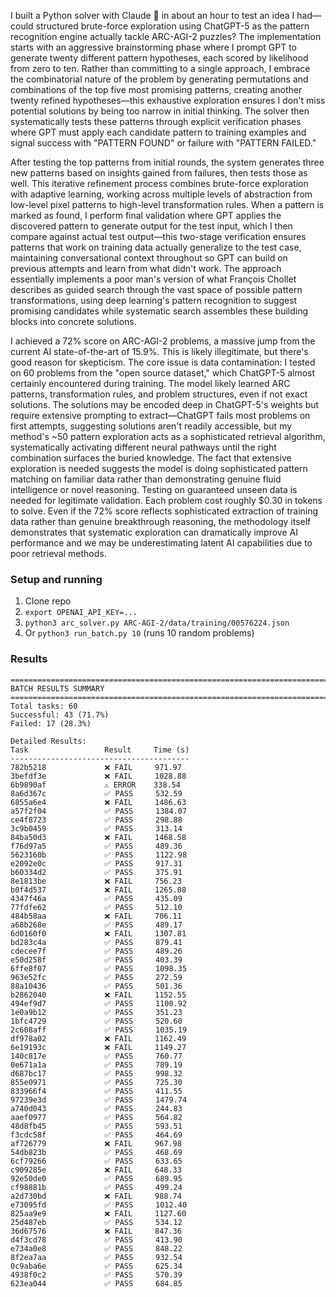 I built a Python solver with Claude 🤖 in about an hour to test an idea I had—could structured brute-force exploration using ChatGPT-5 as the pattern recognition engine actually tackle ARC-AGI-2 puzzles? The implementation starts with an aggressive brainstorming phase where I prompt GPT to generate twenty different pattern hypotheses, each scored by likelihood from zero to ten. Rather than committing to a single approach, I embrace the combinatorial nature of the problem by generating permutations and combinations of the top five most promising patterns, creating another twenty refined hypotheses—this exhaustive exploration ensures I don't miss potential solutions by being too narrow in initial thinking. The solver then systematically tests these patterns through explicit verification phases where GPT must apply each candidate pattern to training examples and signal success with "PATTERN FOUND" or failure with "PATTERN FAILED."

After testing the top patterns from initial rounds, the system generates three new patterns based on insights gained from failures, then tests those as well. This iterative refinement process combines brute-force exploration with adaptive learning, working across multiple levels of abstraction from low-level pixel patterns to high-level transformation rules. When a pattern is marked as found, I perform final validation where GPT applies the discovered pattern to generate output for the test input, which I then compare against actual test output—this two-stage verification ensures patterns that work on training data actually generalize to the test case, maintaining conversational context throughout so GPT can build on previous attempts and learn from what didn't work. The approach essentially implements a poor man's version of what François Chollet describes as guided search through the vast space of possible pattern transformations, using deep learning's pattern recognition to suggest promising candidates while systematic search assembles these building blocks into concrete solutions.

I achieved a 72% score on ARC-AGI-2 problems, a massive jump from the current AI state-of-the-art of 15.9%. This is likely illegitimate, but there's good reason for skepticism. The core issue is data contamination: I tested on 60 problems from the "open source dataset," which ChatGPT-5 almost certainly encountered during training. The model likely learned ARC patterns, transformation rules, and problem structures, even if not exact solutions. The solutions may be encoded deep in ChatGPT-5's weights but require extensive prompting to extract—ChatGPT fails most problems on first attempts, suggesting solutions aren't readily accessible, but my method's ~50 pattern exploration acts as a sophisticated retrieval algorithm, systematically activating different neural pathways until the right combination surfaces the buried knowledge. The fact that extensive exploration is needed suggests the model is doing sophisticated pattern matching on familiar data rather than demonstrating genuine fluid intelligence or novel reasoning. Testing on guaranteed unseen data is needed for legitimate validation. Each problem cost roughly $0.30 in tokens to solve. Even if the 72% score reflects sophisticated extraction of training data rather than genuine breakthrough reasoning, the methodology itself demonstrates that systematic exploration can dramatically improve AI performance and we may be underestimating latent AI capabilities due to poor retrieval methods.


### Setup and running

1. Clone repo
2. `export OPENAI_API_KEY=...`
3. `python3 arc_solver.py ARC-AGI-2/data/training/00576224.json`
4. Or `python3 run_batch.py 10` (runs 10 random problems)


### Results 

```
================================================================================
BATCH RESULTS SUMMARY
================================================================================
Total tasks: 60
Successful: 43 (71.7%)
Failed: 17 (28.3%)

Detailed Results:
Task                 Result     Time (s)  
----------------------------------------
782b5218             ❌ FAIL     971.97    
3befdf3e             ❌ FAIL     1028.88   
6b9890af             ⚠️ ERROR    338.54    
8a6d367c             ✅ PASS     532.59    
6855a6e4             ❌ FAIL     1486.63   
a57f2f04             ✅ PASS     1384.07   
ce4f8723             ✅ PASS     298.88    
3c9b0459             ✅ PASS     313.14    
84ba50d3             ❌ FAIL     1468.58   
f76d97a5             ✅ PASS     489.36    
5623160b             ✅ PASS     1122.98   
e2092e0c             ✅ PASS     917.31    
b60334d2             ✅ PASS     375.91    
8e1813be             ❌ FAIL     756.23    
b0f4d537             ❌ FAIL     1265.08   
4347f46a             ✅ PASS     435.09    
77fdfe62             ✅ PASS     512.10    
484b58aa             ❌ FAIL     706.11    
a68b268e             ✅ PASS     489.17    
6d0160f0             ❌ FAIL     1307.81   
bd283c4a             ✅ PASS     879.41    
cdecee7f             ✅ PASS     489.26    
e50d258f             ✅ PASS     403.39    
6ffe8f07             ✅ PASS     1098.35   
963e52fc             ✅ PASS     272.59    
88a10436             ✅ PASS     501.36    
b2862040             ❌ FAIL     1152.55   
494ef9d7             ✅ PASS     1100.92   
1e0a9b12             ✅ PASS     351.23    
1bfc4729             ✅ PASS     520.60    
2c608aff             ✅ PASS     1035.19   
df978a02             ❌ FAIL     1162.49   
6e19193c             ❌ FAIL     1149.27   
140c817e             ✅ PASS     760.77    
0e671a1a             ✅ PASS     789.19    
d687bc17             ✅ PASS     998.32    
855e0971             ✅ PASS     725.30    
833966f4             ✅ PASS     411.55    
97239e3d             ✅ PASS     1479.74   
a740d043             ✅ PASS     244.83    
aaef0977             ✅ PASS     564.82    
48d8fb45             ✅ PASS     593.51    
f3cdc58f             ✅ PASS     464.69    
af726779             ❌ FAIL     967.98    
54db823b             ✅ PASS     468.69    
6cf79266             ✅ PASS     633.65    
c909285e             ❌ FAIL     648.33    
92e50de0             ✅ PASS     689.95    
cf98881b             ✅ PASS     499.24    
a2d730bd             ❌ FAIL     988.74    
e73095fd             ✅ PASS     1012.40   
825aa9e9             ❌ FAIL     1127.60   
25d487eb             ✅ PASS     534.12    
36d67576             ❌ FAIL     847.36    
d4f3cd78             ✅ PASS     413.90    
e734a0e8             ✅ PASS     848.22    
8f2ea7aa             ✅ PASS     932.54    
0c9aba6e             ✅ PASS     625.34    
4938f0c2             ✅ PASS     570.39    
623ea044             ✅ PASS     684.85    
```
